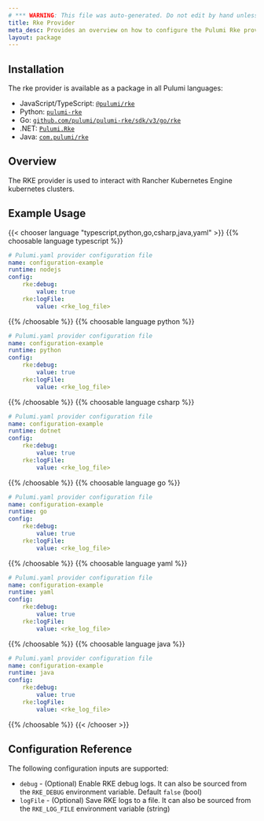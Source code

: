 ```yaml
---
# *** WARNING: This file was auto-generated. Do not edit by hand unless you're certain you know what you are doing! ***
title: Rke Provider
meta_desc: Provides an overview on how to configure the Pulumi Rke provider.
layout: package
---
```

## Installation

The rke provider is available as a package in all Pulumi languages:

* JavaScript/TypeScript: [`@pulumi/rke`](https://www.npmjs.com/package/@pulumi/rke)
* Python: [`pulumi-rke`](https://pypi.org/project/pulumi-rke/)
* Go: [`github.com/pulumi/pulumi-rke/sdk/v3/go/rke`](https://github.com/pulumi/pulumi-rke)
* .NET: [`Pulumi.Rke`](https://www.nuget.org/packages/Pulumi.Rke)
* Java: [`com.pulumi/rke`](https://central.sonatype.com/artifact/com.pulumi/rke)
## Overview

The RKE provider is used to interact with Rancher Kubernetes Engine kubernetes clusters.
## Example Usage

{{< chooser language "typescript,python,go,csharp,java,yaml" >}}
{{% choosable language typescript %}}
```yaml
# Pulumi.yaml provider configuration file
name: configuration-example
runtime: nodejs
config:
    rke:debug:
        value: true
    rke:logFile:
        value: <rke_log_file>

```

{{% /choosable %}}
{{% choosable language python %}}
```yaml
# Pulumi.yaml provider configuration file
name: configuration-example
runtime: python
config:
    rke:debug:
        value: true
    rke:logFile:
        value: <rke_log_file>

```

{{% /choosable %}}
{{% choosable language csharp %}}
```yaml
# Pulumi.yaml provider configuration file
name: configuration-example
runtime: dotnet
config:
    rke:debug:
        value: true
    rke:logFile:
        value: <rke_log_file>

```

{{% /choosable %}}
{{% choosable language go %}}
```yaml
# Pulumi.yaml provider configuration file
name: configuration-example
runtime: go
config:
    rke:debug:
        value: true
    rke:logFile:
        value: <rke_log_file>

```

{{% /choosable %}}
{{% choosable language yaml %}}
```yaml
# Pulumi.yaml provider configuration file
name: configuration-example
runtime: yaml
config:
    rke:debug:
        value: true
    rke:logFile:
        value: <rke_log_file>

```

{{% /choosable %}}
{{% choosable language java %}}
```yaml
# Pulumi.yaml provider configuration file
name: configuration-example
runtime: java
config:
    rke:debug:
        value: true
    rke:logFile:
        value: <rke_log_file>

```

{{% /choosable %}}
{{< /chooser >}}
## Configuration Reference

The following configuration inputs are supported:

* `debug` - (Optional) Enable RKE debug logs. It can also be sourced from the `RKE_DEBUG` environment variable. Default `false` (bool)
* `logFile` - (Optional) Save RKE logs to a file. It can also be sourced from the `RKE_LOG_FILE` environment variable (string)